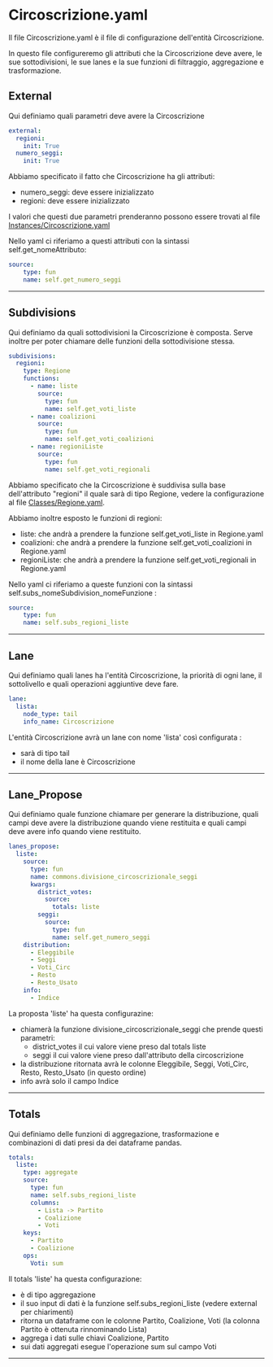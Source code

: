 # Circoscrizione.yaml
Il file Circoscrizione.yaml è il file di configurazione dell'entità Circoscrizione.

In questo file configureremo gli attributi che la Circoscrizione deve avere, le sue sottodivisioni, le sue lanes e la sue funzioni di filtraggio, aggregazione e trasformazione.

## External
Qui definiamo quali parametri deve avere la Circoscrizione

```yaml
external:
  regioni:
    init: True
  numero_seggi:
    init: True
```
Abbiamo specificato il fatto che Circoscrizione ha gli attributi:
- numero_seggi: deve essere inizializzato
- regioni: deve essere inizializzato

I valori che questi due parametri prenderanno possono essere trovati al file [Instances/Circoscrizione.yaml]

Nello yaml ci riferiamo a questi attributi con la sintassi self.get_nomeAttributo:

```yaml
source:
    type: fun
    name: self.get_numero_seggi
```

---
## Subdivisions
Qui definiamo da quali sottodivisioni la Circoscrizione è composta.
Serve inoltre per poter chiamare delle funzioni della sottodivisione stessa.

```yaml
subdivisions:
  regioni:
    type: Regione
    functions:
      - name: liste
        source:
          type: fun
          name: self.get_voti_liste
      - name: coalizioni
        source:
          type: fun
          name: self.get_voti_coalizioni
      - name: regioniListe
        source:
          type: fun
          name: self.get_voti_regionali
```

Abbiamo specificato che la Circoscrizione è suddivisa sulla base dell'attributo "regioni" il quale sarà di tipo Regione, vedere la configurazione al file [Classes/Regione.yaml].

Abbiamo inoltre esposto le funzioni di regioni:
- liste: che andrà a prendere la funzione self.get_voti_liste in Regione.yaml
- coalizioni: che andrà a prendere la funzione self.get_voti_coalizioni in Regione.yaml
- regioniListe: che andrà a prendere la funzione self.get_voti_regionali in Regione.yaml

Nello yaml ci riferiamo a queste funzioni con la sintassi self.subs_nomeSubdivision_nomeFunzione :

```yaml
source:
    type: fun
    name: self.subs_regioni_liste
```

---
## Lane
Qui definiamo quali lanes ha l'entità Circoscrizione, la priorità di ogni lane, il sottolivello e quali operazioni aggiuntive deve fare.

```yaml
lane:
  lista:
    node_type: tail
    info_name: Circoscrizione
```

L'entità Circoscrizione avrà un lane con nome 'lista' così configurata :
- sarà di tipo tail
- il nome della lane è Circoscrizione

---
## Lane_Propose

Qui definiamo quale funzione chiamare per generare la distribuzione, quali campi deve avere la distribuzione quando viene restituita e quali campi deve avere info quando viene restituito.

```yaml
lanes_propose:
  liste:
    source:
      type: fun
      name: commons.divisione_circoscrizionale_seggi
      kwargs:
        district_votes:
          source:
            totals: liste
        seggi:
          source:
            type: fun
            name: self.get_numero_seggi
    distribution:
      - Eleggibile
      - Seggi
      - Voti_Circ
      - Resto
      - Resto_Usato
    info:
      - Indice
```

La proposta 'liste' ha questa configurazine:
- chiamerà la funzione divisione_circoscrizionale_seggi che prende questi parametri:
    - district_votes il cui valore viene preso dal totals liste
    - seggi il cui valore viene preso dall'attributo della circoscrizione
- la distribuzione ritornata avrà le colonne Eleggibile, Seggi, Voti_Circ, Resto, Resto_Usato (in questo ordine)
- info avrà solo il campo Indice

---
## Totals
Qui definiamo delle funzioni di aggregazione, trasformazione e combinazioni di dati presi da dei dataframe pandas.

```yaml
totals:
  liste:
    type: aggregate
    source:
      type: fun
      name: self.subs_regioni_liste
      columns:
        - Lista -> Partito
        - Coalizione
        - Voti
    keys:
      - Partito
      - Coalizione
    ops:
      Voti: sum
```

Il totals 'liste' ha questa configurazione:
- è di tipo aggregazione
- il suo input di dati è la funzione self.subs_regioni_liste (vedere external per chiarimenti)
- ritorna un dataframe con le colonne Partito, Coalizione, Voti (la colonna Partito è ottenuta rinnominando Lista)
- aggrega i dati sulle chiavi Coalizione, Partito
- sui dati aggregati esegue l'operazione sum sul campo Voti

---












[Instances/Circoscrizione.yaml]:<https://github.com/LauraAmabili/SimulatoreSistemiElettorali-1/blob/master/Porcellum/Instances/Circoscrizione.yaml>
[Classes/Regione.yaml]:<https://github.com/LauraAmabili/SimulatoreSistemiElettorali-1/blob/master/Porcellum/Classes/Regione.yaml>